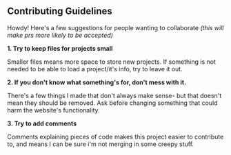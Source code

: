 ## Contributing Guidelines

Howdy! Here's a few suggestions for people wanting to collaborate _(this will make prs more likely to be accepted)_

**1. Try to keep files for projects small**

Smaller files means more space to store new projects. If something is not needed to be able to load a project/it's info, try to leave it out.

**2. If you don't know what something's for, don't mess with it.**

There's a few things I made that don't always make sense- but that doesn't mean they should be removed. Ask before changing something that could harm the website's functionality.

**3. Try to add comments**

Comments explaining pieces of code makes this project easier to contribute to, and means I can be sure i'm not merging in some creepy stuff.
